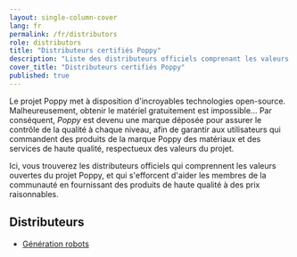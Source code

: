 ```yaml
---
layout: single-column-cover
lang: fr
permalink: /fr/distributors
role: distributors
title: "Distributeurs certifiés Poppy"
description: "Liste des distributeurs officiels comprenant les valeurs ouvertes du projet Poppy"
cover_title: "Distributeurs certifiés Poppy"
published: true
---
```


Le projet Poppy met à disposition d'incroyables technologies open-source.  
Malheureusement, obtenir le matériel gratuitement est impossible... Par conséquent, _Poppy_ est devenu une marque déposée pour assurer le contrôle de la qualité à chaque niveau, afin de garantir aux utilisateurs qui commandent des produits de la marque Poppy des matériaux et des services de haute qualité, respectueux des valeurs du projet.

Ici, vous trouverez les distributeurs officiels qui comprennent les valeurs ouvertes du projet Poppy, et qui s'efforcent d'aider les membres de la communauté en fournissant des produits de haute qualité à des prix raisonnables.

## Distributeurs

- [Génération robots](http://www.generationrobots.com/fr/279-poppy)
